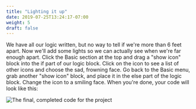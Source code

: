 ```yaml
---
title: "Lighting it up"
date: 2019-07-25T13:24:17-07:00
weight: 5
draft: false
---
```


We have all our logic written, but no way to tell if we're more than 6 feet apart. Now we'll add some lights so we can actually see when we're far enough apart. Click the Basic section at the top and drag a "show icon" block into the if part of our logic block. Click on the icon to see a list of other icons and choose the sad, frowning face. Go back to the Basic menu, grab another "show icon" block, and place it in the else part of the logic block. Change the icon to a smiling face. When you're done, your code will look like this:

![The final, completed code for the project](../img/finalCode.png)
